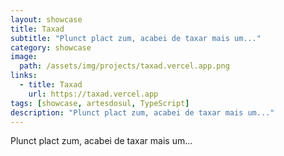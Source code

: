 ```yaml
---
layout: showcase
title: Taxad
subtitle: "Plunct plact zum, acabei de taxar mais um..."
category: showcase
image: 
  path: /assets/img/projects/taxad.vercel.app.png
links:
  - title: Taxad
    url: https://taxad.vercel.app
tags: [showcase, artesdosul, TypeScript]
description: "Plunct plact zum, acabei de taxar mais um..."
---
```


Plunct plact zum, acabei de taxar mais um...
